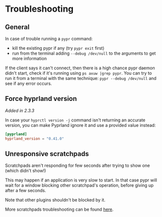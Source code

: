 # Troubleshooting

## General

In case of trouble running a `pypr` command:
- kill the existing pypr if any (try `pypr exit` first)
- run from the terminal adding `--debug /dev/null` to the arguments to get more information

If the client says it can't connect, then there is a high chance pypr daemon didn't start, check if it's running using `ps axuw |grep pypr`. You can try to run it from a terminal with the same technique: `pypr --debug /dev/null` and see if any error occurs.

## Force hyprland version

_Added in 2.3.3_

In case your `hyprctl version -j` command isn't returning an accurate version, you can make Pyprland ignore it and use a provided value instead:

```toml
[pyprland]
hyprland_version = "0.41.0"
```

## Unresponsive scratchpads

Scratchpads aren't responding for few seconds after trying to show one (which didn't show!)

This may happen if an application is very slow to start.
In that case pypr will wait for a window blocking other scratchpad's operation, before giving up after a few seconds.

Note that other plugins shouldn't be blocked by it.

More scratchpads troubleshooting can be found [here](./scratchpads_nonstandard).
